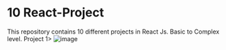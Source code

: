 # 10 React-Project
This repository contains 10 different projects in React Js. Basic to Complex level.
Project 1>
![image](https://github.com/user-attachments/assets/37f0c7c6-bb6f-42fc-8aed-17db3a5ed3d8)
